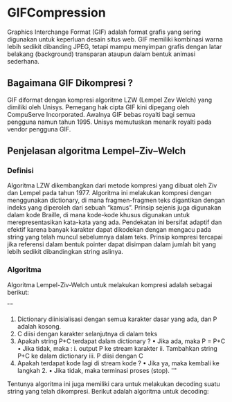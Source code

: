 # GIFCompression

Graphics Interchange Format (GIF) adalah format grafis yang sering digunakan untuk keperluan desain situs web. GIF memiliki kombinasi warna lebih sedikit dibanding JPEG, tetapi mampu menyimpan grafis dengan latar belakang (background) transparan ataupun dalam bentuk animasi sederhana.

## Bagaimana GIF Dikompresi ?

GIF diformat dengan kompresi algoritme LZW (Lempel Zev Welch) yang dimiliki oleh Unisys. Pemegang hak cipta GIF kini dipegang oleh CompuServe Incorporated. Awalnya GIF bebas royalti bagi semua pengguna namun tahun 1995. Unisys memutuskan menarik royalti pada vendor pengguna GIF.

## Penjelasan algoritma Lempel–Ziv–Welch

### Definisi

Algoritma LZW dikembangkan dari metode kompresi yang dibuat oleh Ziv dan Lempel pada tahun 1977. Algoritma ini melakukan kompresi dengan menggunakan dictionary, di mana fragmen-fragmen teks digantikan dengan indeks yang diperoleh dari sebuah “kamus”. Prinsip sejenis juga digunakan dalam kode Braille, di mana kode-kode khusus digunakan untuk merepresentasikan kata-kata yang ada. Pendekatan ini bersifat adaptif dan efektif karena banyak karakter dapat dikodekan dengan mengacu pada string yang telah muncul sebelumnya dalam teks. Prinsip kompresi tercapai jika referensi dalam bentuk pointer dapat disimpan dalam jumlah bit yang lebih sedikit dibandingkan string aslinya.

### Algoritma

Algoritma Lempel-Ziv-Welch untuk melakukan kompresi adalah sebagai berikut:

'''
1.	Dictionary diinisialisasi dengan semua karakter dasar yang ada, dan P adalah kosong. 
2.	C diisi dengan karakter selanjutnya di dalam teks
3.	Apakah string P+C terdapat dalam dictionary ?
  •	Jika ada, maka P = P+C
  •	Jika tidak, maka :
    i.	output P ke stream karakter
    ii.	Tambahkan string P+C ke dalam dictionary
    iii.	P diisi dengan C
4.	Apakah terdapat kode lagi di stream kode ?
  •	Jika ya, maka kembali ke langkah 2.
  •	Jika tidak, maka terminasi proses (stop).
'''

Tentunya algoritma ini juga memiliki cara untuk melakukan decoding suatu string yang telah dikompresi. Berikut adalah algoritma untuk decoding:
